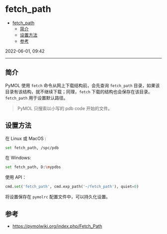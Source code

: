 # fetch_path

- [fetch_path](#fetch_path)
  - [简介](#简介)
  - [设置方法](#设置方法)
  - [参考](#参考)

2022-06-01, 09:42
****

## 简介

PyMOL 使用 `fetch` 命令从网上下载结构前，会先查询 `fetch_path` 目录，如果该目录有该结构，就不继续下载；同理，`fetch` 下载的结构也会保存在该目录。`fetch_path` 用于设置默认路径。

> PyMOL 只搜索以小写的 pdb code 开始的文件。

## 设置方法

在 Linux 或 MacOS :

```sh
set fetch_path, /spc/pdb
```

在 Windows:

```sh
set fetch_path, D:\mypdbs
```

使用 API：

```py
cmd.set('fetch_path', cmd.exp_path('~/fetch_path'), quiet=0)
```

将设置保存在 `pymolrc` 配置文件中，可以持久化设置。

## 参考

- https://pymolwiki.org/index.php/Fetch_Path

